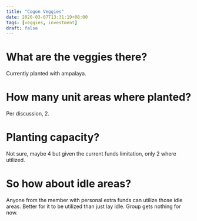 ```yaml
---
title: "Cogon Veggies"
date: 2020-03-07T13:31:19+08:00
tags: [veggies, investment]
draft: false
---
```


# What are the veggies there?
Currently planted with ampalaya.

# How many unit areas where planted?
Per discussion, 2.

# Planting capacity?
Not sure, maybe 4 but given the current funds limitation, only 2 where utilized.

# So how about idle areas?
Anyone from the member with personal extra funds can utilize those idle areas. Better for it to be utilized than just lay idle. Group gets nothing for now.

